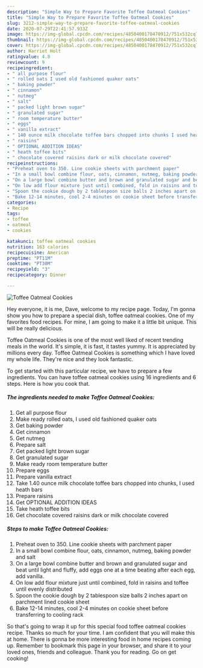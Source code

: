 ```yaml
---
description: "Simple Way to Prepare Favorite Toffee Oatmeal Cookies"
title: "Simple Way to Prepare Favorite Toffee Oatmeal Cookies"
slug: 3212-simple-way-to-prepare-favorite-toffee-oatmeal-cookies
date: 2020-07-29T22:41:57.933Z
image: https://img-global.cpcdn.com/recipes/4850400178470912/751x532cq70/toffee-oatmeal-cookies-recipe-main-photo.jpg
thumbnail: https://img-global.cpcdn.com/recipes/4850400178470912/751x532cq70/toffee-oatmeal-cookies-recipe-main-photo.jpg
cover: https://img-global.cpcdn.com/recipes/4850400178470912/751x532cq70/toffee-oatmeal-cookies-recipe-main-photo.jpg
author: Harriet Holt
ratingvalue: 4.8
reviewcount: 9
recipeingredient:
- " all purpose flour"
- " rolled oats I used old fashioned quaker oats"
- " baking powder"
- " cinnamon"
- " nutmeg"
- " salt"
- " packed light brown sugar"
- " granulated sugar"
- " room temperature butter"
- " eggs"
- " vanilla extract"
- " 140 ounce milk chocolate toffee bars chopped into chunks I used heath bars"
- " raisins"
- " OPTIONAL ADDITION IDEAS"
- " heath toffee bits"
- " chocolate covered raisins dark or milk chocolate covered"
recipeinstructions:
- "Preheat oven to 350. Line cookie sheets with parchment paper"
- "In a small bowl combine flour, oats, cinnamon, nutmeg, baking powder and salt"
- "On a large bowl combine butter and brown and granulated sugar and beat until light and fluffy, add eggs one at a time beating after each egg, add vanilla."
- "On low add flour mixture just until combined, fold in raisins and toffee until evenly distributed"
- "Spoon the cookie dough by 2 tablespoon size balls 2 inches apart on parchment lined cookie sheet"
- "Bake 12-14 minutes, cool 2-4 minutes on cookie sheet before transferring to cooling rack"
categories:
- Recipe
tags:
- toffee
- oatmeal
- cookies

katakunci: toffee oatmeal cookies 
nutrition: 163 calories
recipecuisine: American
preptime: "PT11M"
cooktime: "PT30M"
recipeyield: "3"
recipecategory: Dinner

---
```



![Toffee Oatmeal Cookies](https://img-global.cpcdn.com/recipes/4850400178470912/751x532cq70/toffee-oatmeal-cookies-recipe-main-photo.jpg)

Hey everyone, it is me, Dave, welcome to my recipe page. Today, I'm gonna show you how to prepare a special dish, toffee oatmeal cookies. One of my favorites food recipes. For mine, I am going to make it a little bit unique. This will be really delicious.

Toffee Oatmeal Cookies is one of the most well liked of recent trending meals in the world. It's simple, it is fast, it tastes yummy. It is appreciated by millions every day. Toffee Oatmeal Cookies is something which I have loved my whole life. They're nice and they look fantastic.




To get started with this particular recipe, we have to prepare a few ingredients. You can have toffee oatmeal cookies using 16 ingredients and 6 steps. Here is how you cook that.

<!--inarticleads1-->

##### The ingredients needed to make Toffee Oatmeal Cookies:

1. Get  all purpose flour
1. Make ready  rolled oats, I used old fashioned quaker oats
1. Get  baking powder
1. Get  cinnamon
1. Get  nutmeg
1. Prepare  salt
1. Get  packed light brown sugar
1. Get  granulated sugar
1. Make ready  room temperature butter
1. Prepare  eggs
1. Prepare  vanilla extract
1. Take  1.40 ounce milk chocolate toffee bars chopped into chunks, I used heath bars
1. Prepare  raisins
1. Get  OPTIONAL ADDITION IDEAS
1. Take  heath toffee bits
1. Get  chocolate covered raisins dark or milk chocolate covered




<!--inarticleads2-->

##### Steps to make Toffee Oatmeal Cookies:

1. Preheat oven to 350. Line cookie sheets with parchment paper
1. In a small bowl combine flour, oats, cinnamon, nutmeg, baking powder and salt
1. On a large bowl combine butter and brown and granulated sugar and beat until light and fluffy, add eggs one at a time beating after each egg, add vanilla.
1. On low add flour mixture just until combined, fold in raisins and toffee until evenly distributed
1. Spoon the cookie dough by 2 tablespoon size balls 2 inches apart on parchment lined cookie sheet
1. Bake 12-14 minutes, cool 2-4 minutes on cookie sheet before transferring to cooling rack




So that's going to wrap it up for this special food toffee oatmeal cookies recipe. Thanks so much for your time. I am confident that you will make this at home. There is gonna be more interesting food in home recipes coming up. Remember to bookmark this page in your browser, and share it to your loved ones, friends and colleague. Thank you for reading. Go on get cooking!
